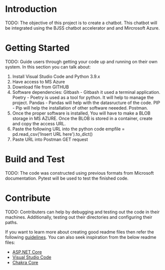 # Introduction 
TODO: The objective of this project is to create a chatbot. This chatbot will be integrated using the BJSS chatbot accelerator and and Mircrosoft Azure.

# Getting Started
TODO: Guide users through getting your code up and running on their own system. In this section you can talk about:
1.	Install Visual Studio Code and Python 3.9.x
2.  Have access to MS Azure
3.  Download file from GITHUB
5.	Software dependencies: 
    Gitbash - Gitbash it used a terminal application.
    Poetry - Poetry is used as a tool for python. It will help to manage the project.
    Pandas - Pandas will help with the datasructure of the code.
    PIP - Pip will help the installation of other software neeeded.
    Postman.
5.  Once the proper software is installed, You will have to make a BLOB storage in MS AZURE.
    Once the BLOB is stored in a container, create and copy the access URL.
6.  Paste the following URL into the python code empfile = pd.read_csv('Insert URL here').to_dict()
7.  Paste URL into Postman GET request


# Build and Test
TODO: The code was constructed using previous formats from Microsoft documentation. Pytest will be used to test the finished code. 

# Contribute
TODO: Contributers can help by debugging and testing out the code in their machines. Additionally,
testing out their directories and configuring their paths.

If you want to learn more about creating good readme files then refer the following [guidelines](https://docs.microsoft.com/en-us/azure/devops/repos/git/create-a-readme?view=azure-devops). You can also seek inspiration from the below readme files:
- [ASP.NET Core](https://github.com/aspnet/Home)
- [Visual Studio Code](https://github.com/Microsoft/vscode)
- [Chakra Core](https://github.com/Microsoft/ChakraCore)